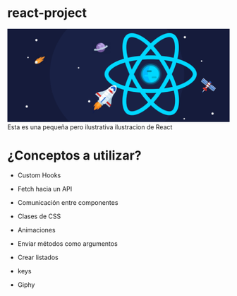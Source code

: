 # react-project

![Git Expert App](https://github.com/daniapm/react-project/blob/main/react.png)
Esta es una pequeña pero ilustrativa ilustracion de React

# ¿Conceptos a utilizar?

- Custom Hooks

- Fetch hacia un API

- Comunicación entre componentes

- Clases de CSS

- Animaciones

- Enviar métodos como argumentos

- Crear listados

- keys

- Giphy
